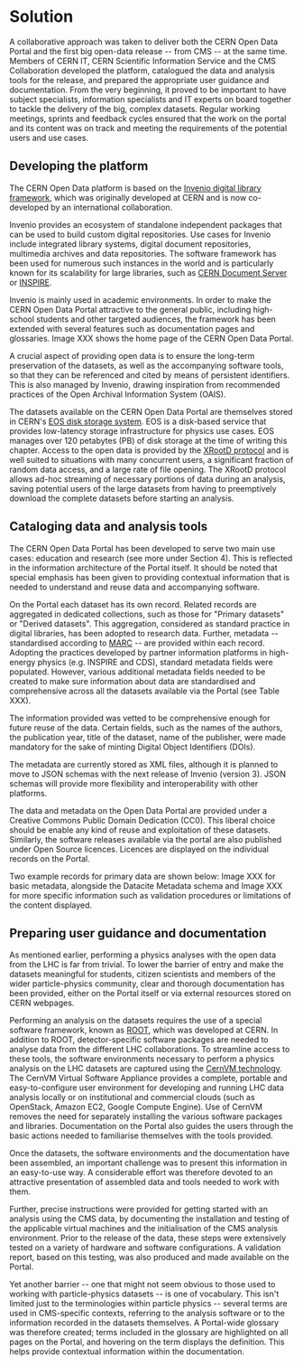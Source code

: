 # Solution

A collaborative approach was taken to deliver both the CERN Open Data Portal and the first big open-data release -- from CMS -- at the same time. Members of CERN IT, CERN Scientific Information Service and the CMS Collaboration developed the platform, catalogued the data and analysis tools for the release, and prepared the appropriate user guidance and documentation. From the very beginning, it proved to be important to have subject specialists, information specialists and IT experts on board together to tackle the delivery of the big, complex datasets. Regular working meetings, sprints and feedback cycles ensured that the work on the portal and its content was on track and meeting the requirements of the potential users and use cases.

## Developing the platform

The CERN Open Data platform is based on the [Invenio digital library framework](http://inveniosoftware.org/), which was originally developed at CERN and is now co-developed by an international collaboration.

Invenio provides an ecosystem of standalone independent packages that can be used to build custom digital repositories. Use cases for Invenio include integrated library systems, digital document repositories, multimedia archives and data repositories. The software framework has been used for numerous such instances in the world and is particularly known for its scalability for large libraries, such as [CERN Document Server](http://cds.cern.ch/) or [INSPIRE](http://inspirehep.net/).

Invenio is mainly used in academic environments. In order to make the CERN Open Data Portal attractive to the general public, including high-school students and other targeted audiences, the framework has been extended with several features such as documentation pages and glossaries. Image XXX shows the home page of the CERN Open Data Portal.

A crucial aspect of providing open data is to ensure the long-term preservation of the datasets, as well as the accompanying software tools, so that they can be referenced and cited by means of persistent identifiers. This is also managed by Invenio, drawing inspiration from recommended practices of the Open Archival Information System (OAIS).

The datasets available on the CERN Open Data Portal are themselves stored in CERN's [EOS disk storage system](https://eos.web.cern.ch/). EOS is a disk-based service that provides low-latency storage infrastructure for physics use cases. EOS manages over 120 petabytes (PB) of disk storage at the time of writing this chapter. Access to the open data is provided by the [XRootD protocol](http://xrootd.org/) and is well suited to situations with many concurrent users, a significant fraction of random data access, and a large rate of file opening. The XRootD protocol allows ad-hoc streaming of necessary portions of data during an analysis, saving potential users of the large datasets from having to preemptively download the complete datasets before starting an analysis.

## Cataloging data and analysis tools

The CERN Open Data Portal has been developed to serve two main use cases: education and research (see more under Section 4). This is reflected in the information architecture of the Portal itself. It should be noted that special emphasis has been given to providing contextual information that is needed to understand and reuse data and accompanying software.

On the Portal each dataset has its own record. Related records are aggregated in dedicated collections, such as those for "Primary datasets" or "Derived datasets". This aggregation, considered as standard practice in digital libraries, has been adopted to research data. Further, metadata -- standardised according to [MARC](https://en.wikipedia.org/wiki/MARC_standards) -- are provided within each record. Adopting the practices developed by partner information platforms in high-energy physics (e.g. INSPIRE and CDS), standard metadata fields were populated. However, various additional metadata fields needed to be created to make sure information about data are standardised and comprehensive across all the datasets available via the Portal (see Table XXX).

The information provided was vetted to be comprehensive enough for future reuse of the data. Certain fields, such as the names of the authors, the publication year, title of the dataset, name of the publisher, were made mandatory for the sake of minting Digital Object Identifiers (DOIs).

The metadata are currently stored as XML files, although it is planned to move to JSON schemas with the next release of Invenio (version 3). JSON schemas will provide more flexibility and interoperability with other platforms.

The data and metadata on the Open Data Portal are provided under a Creative Commons Public Domain Dedication (CC0). This liberal choice should be enable any kind of reuse and exploitation of these datasets. Similarly, the software releases available via the portal are also published under Open Source licences. Licences are displayed on the individual records on the Portal.

Two example records for primary data are shown below: Image XXX for basic metadata, alongside the Datacite Metadata schema and Image XXX for more specific information such as validation procedures or limitations of the content displayed.

## Preparing user guidance and documentation

As mentioned earlier, performing a physics analyses with the open data from the LHC is far from trivial. To lower the barrier of entry and make the datasets meaningful for students, citizen scientists and members of the wider particle-physics community, clear and thorough documentation has been provided, either on the Portal itself or via external resources stored on CERN webpages.

Performing an analysis on the datasets requires the use of a special software framework, known as [ROOT](https://root.cern.ch/about-root), which was developed at CERN. In addition to ROOT, detector-specific software packages are needed to analyse data from the different LHC collaborations. To streamline access to these tools, the software environments necessary to perform a physics analysis on the LHC datasets are captured using the [CernVM technology](http://cernvm.cern.ch/). The CernVM Virtual Software Appliance provides a complete, portable and easy-to-configure user environment for developing and running LHC data analysis locally or on institutional and commercial clouds (such as OpenStack, Amazon EC2, Google Compute Engine). Use of CernVM removes the need for separately installing the various software packages and libraries. Documentation on the Portal also guides the users through the basic actions needed to familiarise themselves with the tools provided.

Once the datasets, the software environments and the documentation have been
assembled, an important challenge was to present this information in an
easy-to-use way. A considerable effort was therefore devoted to an attractive presentation of assembled data and tools needed to work with them.

Further, precise instructions were provided for getting started with an analysis using the CMS data, by documenting the installation and testing of the applicable virtual machines and the initialisation of the CMS analysis environment. Prior to the release of the data, these steps were extensively tested on a variety of hardware and software configurations. A validation report, based on this testing, was also produced and made available on the Portal.

Yet another barrier -- one that might not seem obvious to those used to working with particle-physics datasets -- is one of vocabulary. This isn't limited just to the terminologies within particle physics -- several terms are used in CMS-specific contexts, referring to the analysis software or to the information recorded in the datasets themselves. A Portal-wide glossary was therefore created; terms included in the glossary are highlighted on all pages on the Portal, and hovering on the term displays the definition. This helps provide contextual information within the documentation.

